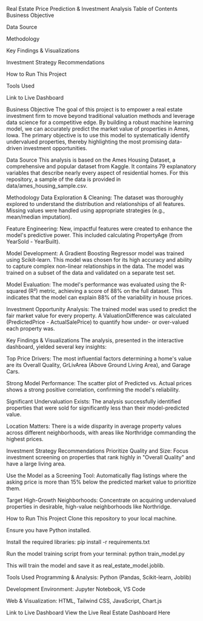 Real Estate Price Prediction & Investment Analysis
Table of Contents
Business Objective

Data Source

Methodology

Key Findings & Visualizations

Investment Strategy Recommendations

How to Run This Project

Tools Used

Link to Live Dashboard

Business Objective
The goal of this project is to empower a real estate investment firm to move beyond traditional valuation methods and leverage data science for a competitive edge. By building a robust machine learning model, we can accurately predict the market value of properties in Ames, Iowa. The primary objective is to use this model to systematically identify undervalued properties, thereby highlighting the most promising data-driven investment opportunities.

Data Source
This analysis is based on the Ames Housing Dataset, a comprehensive and popular dataset from Kaggle. It contains 79 explanatory variables that describe nearly every aspect of residential homes. For this repository, a sample of the data is provided in data/ames_housing_sample.csv.

Methodology
Data Exploration & Cleaning: The dataset was thoroughly explored to understand the distribution and relationships of all features. Missing values were handled using appropriate strategies (e.g., mean/median imputation).

Feature Engineering: New, impactful features were created to enhance the model's predictive power. This included calculating PropertyAge (from YearSold - YearBuilt).

Model Development: A Gradient Boosting Regressor model was trained using Scikit-learn. This model was chosen for its high accuracy and ability to capture complex non-linear relationships in the data. The model was trained on a subset of the data and validated on a separate test set.

Model Evaluation: The model's performance was evaluated using the R-squared (R²) metric, achieving a score of 88% on the full dataset. This indicates that the model can explain 88% of the variability in house prices.

Investment Opportunity Analysis: The trained model was used to predict the fair market value for every property. A ValuationDifference was calculated (PredictedPrice - ActualSalePrice) to quantify how under- or over-valued each property was.

Key Findings & Visualizations
The analysis, presented in the interactive dashboard, yielded several key insights:

Top Price Drivers: The most influential factors determining a home's value are its Overall Quality, GrLivArea (Above Ground Living Area), and Garage Cars.

Strong Model Performance: The scatter plot of Predicted vs. Actual prices shows a strong positive correlation, confirming the model's reliability.

Significant Undervaluation Exists: The analysis successfully identified properties that were sold for significantly less than their model-predicted value.

Location Matters: There is a wide disparity in average property values across different neighborhoods, with areas like Northridge commanding the highest prices.

Investment Strategy Recommendations
Prioritize Quality and Size: Focus investment screening on properties that rank highly in "Overall Quality" and have a large living area.

Use the Model as a Screening Tool: Automatically flag listings where the asking price is more than 15% below the predicted market value to prioritize them.

Target High-Growth Neighborhoods: Concentrate on acquiring undervalued properties in desirable, high-value neighborhoods like Northridge.

How to Run This Project
Clone this repository to your local machine.

Ensure you have Python installed.

Install the required libraries: pip install -r requirements.txt

Run the model training script from your terminal: python train_model.py

This will train the model and save it as real_estate_model.joblib.

Tools Used
Programming & Analysis: Python (Pandas, Scikit-learn, Joblib)

Development Environment: Jupyter Notebook, VS Code

Web & Visualization: HTML, Tailwind CSS, JavaScript, Chart.js

Link to Live Dashboard
View the Live Real Estate Dashboard Here
